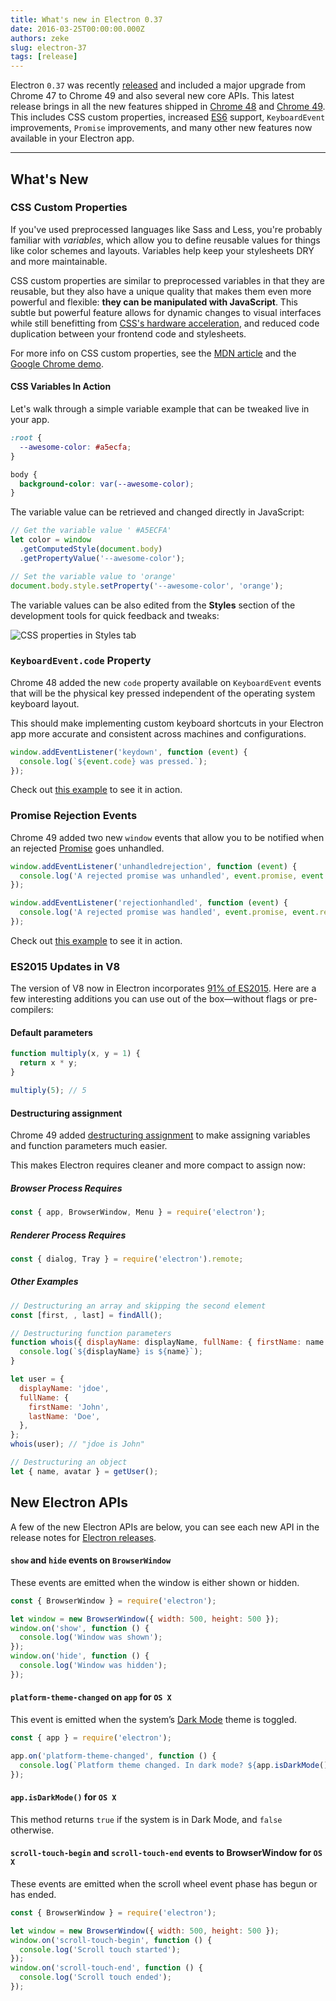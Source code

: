 ```yaml
---
title: What's new in Electron 0.37
date: 2016-03-25T00:00:00.000Z
authors: zeke
slug: electron-37
tags: [release]
---
```


Electron `0.37` was recently [released](https://github.com/electron/electron/releases) and included a major upgrade from Chrome 47 to Chrome 49 and also several new core APIs. This latest release brings in all the new features shipped in [Chrome 48](http://blog.chromium.org/2015/12/chrome-48-beta-present-to-cast-devices_91.html) and [Chrome 49](http://blog.chromium.org/2016/02/chrome-49-beta-css-custom-properties.html). This includes CSS custom properties, increased [ES6](http://www.ecma-international.org/ecma-262/6.0/) support, `KeyboardEvent` improvements, `Promise` improvements, and many other new features now available in your Electron app.

---

## What's New

### CSS Custom Properties

If you've used preprocessed languages like Sass and Less, you're probably familiar with _variables_, which allow you to define reusable values for things like color schemes and layouts. Variables help keep your stylesheets DRY and more maintainable.

CSS custom properties are similar to preprocessed variables in that they are reusable, but they also have a unique quality that makes them even more powerful and flexible: **they can be manipulated with JavaScript**. This subtle but powerful feature allows for dynamic changes to visual interfaces while still benefitting from [CSS's hardware acceleration](https://developer.mozilla.org/en-US/Apps/Fundamentals/Performance/Performance_fundamentals#Use_CSS_animations_and_transitions), and reduced code duplication between your frontend code and stylesheets.

For more info on CSS custom properties, see the [MDN article](https://developer.mozilla.org/en-US/docs/Web/CSS/Using_CSS_variables) and the
[Google Chrome demo](https://googlechrome.github.io/samples/css-custom-properties/).

#### CSS Variables In Action

Let's walk through a simple variable example that can be tweaked live in your app.

```css
:root {
  --awesome-color: #a5ecfa;
}

body {
  background-color: var(--awesome-color);
}
```

The variable value can be retrieved and changed directly in JavaScript:

```js
// Get the variable value ' #A5ECFA'
let color = window
  .getComputedStyle(document.body)
  .getPropertyValue('--awesome-color');

// Set the variable value to 'orange'
document.body.style.setProperty('--awesome-color', 'orange');
```

The variable values can be also edited from the **Styles** section of the development tools for quick feedback and tweaks:

![CSS properties in Styles tab](https://cloud.githubusercontent.com/assets/671378/13991612/1d10eb9c-f0d6-11e5-877b-c4dbc59f1209.gif)

### `KeyboardEvent.code` Property

Chrome 48 added the new `code` property available on `KeyboardEvent` events that will be the physical key pressed independent of the operating system keyboard layout.

This should make implementing custom keyboard shortcuts in your Electron app more accurate and consistent across machines and configurations.

```js
window.addEventListener('keydown', function (event) {
  console.log(`${event.code} was pressed.`);
});
```

Check out [this example](https://googlechrome.github.io/samples/keyboardevent-code-attribute/) to see it in action.

### Promise Rejection Events

Chrome 49 added two new `window` events that allow you to be notified when an rejected [Promise](https://developer.mozilla.org/en-US/docs/Web/JavaScript/Reference/Global_Objects/Promise) goes unhandled.

```js
window.addEventListener('unhandledrejection', function (event) {
  console.log('A rejected promise was unhandled', event.promise, event.reason);
});

window.addEventListener('rejectionhandled', function (event) {
  console.log('A rejected promise was handled', event.promise, event.reason);
});
```

Check out [this example](https://googlechrome.github.io/samples/promise-rejection-events/index.html) to see it in action.

### ES2015 Updates in V8

The version of V8 now in Electron incorporates [91% of ES2015](https://kangax.github.io/compat-table/es6/#chrome49). Here are a few interesting additions you can use out of the box—without flags or pre-compilers:

#### Default parameters

```js
function multiply(x, y = 1) {
  return x * y;
}

multiply(5); // 5
```

#### Destructuring assignment

Chrome 49 added [destructuring assignment](https://developer.mozilla.org/en-US/docs/Web/JavaScript/Reference/Operators/Destructuring_assignment) to make assigning variables and function parameters much easier.

This makes Electron requires cleaner and more compact to assign now:

##### Browser Process Requires

```js
const { app, BrowserWindow, Menu } = require('electron');
```

##### Renderer Process Requires

```js
const { dialog, Tray } = require('electron').remote;
```

##### Other Examples

```js
// Destructuring an array and skipping the second element
const [first, , last] = findAll();

// Destructuring function parameters
function whois({ displayName: displayName, fullName: { firstName: name } }) {
  console.log(`${displayName} is ${name}`);
}

let user = {
  displayName: 'jdoe',
  fullName: {
    firstName: 'John',
    lastName: 'Doe',
  },
};
whois(user); // "jdoe is John"

// Destructuring an object
let { name, avatar } = getUser();
```

## New Electron APIs

A few of the new Electron APIs are below, you can see each new API in the release notes for [Electron releases](https://github.com/electron/electron/releases).

#### `show` and `hide` events on `BrowserWindow`

These events are emitted when the window is either shown or hidden.

```js
const { BrowserWindow } = require('electron');

let window = new BrowserWindow({ width: 500, height: 500 });
window.on('show', function () {
  console.log('Window was shown');
});
window.on('hide', function () {
  console.log('Window was hidden');
});
```

#### `platform-theme-changed` on `app` for `OS X`

This event is emitted when the system’s [Dark Mode](https://discussions.apple.com/thread/6661740) theme is toggled.

```js
const { app } = require('electron');

app.on('platform-theme-changed', function () {
  console.log(`Platform theme changed. In dark mode? ${app.isDarkMode()}`);
});
```

#### `app.isDarkMode()` for `OS X`

This method returns `true` if the system is in Dark Mode, and `false` otherwise.

#### `scroll-touch-begin` and `scroll-touch-end` events to BrowserWindow for `OS X`

These events are emitted when the scroll wheel event phase has begun or has ended.

```js
const { BrowserWindow } = require('electron');

let window = new BrowserWindow({ width: 500, height: 500 });
window.on('scroll-touch-begin', function () {
  console.log('Scroll touch started');
});
window.on('scroll-touch-end', function () {
  console.log('Scroll touch ended');
});
```
